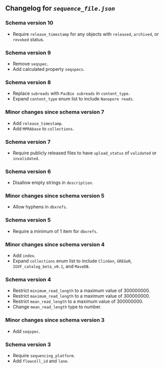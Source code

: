 ## Changelog for *`sequence_file.json`*

### Schema version 10
* Require `release_timestamp` for any objects with `released`, `archived`, or `revoked` status.

### Schema version 9

* Remove `seqspec`.
* Add calculated property `seqspecs`.

### Schema version 8

* Replace `subreads` with `PacBio subreads` in `content_type`.
* Expand `content_type` enum list to include `Nanopore reads`.

### Minor changes since schema version 7

* Add `release_timestamp`.
* Add `MPRAbase` to `collections`.

### Schema version 7

* Require publicly released files to have `upload_status` of `validated` or `invalidated`.

### Schema version 6

* Disallow empty strings in `description`.

### Minor changes since schema version 5

* Allow hyphens in `dbxrefs`.

### Schema version 5

* Require a minimum of 1 item for `dbxrefs`.

### Minor changes since schema version 4

* Add `index`.
* Expand `collections` enum list to include `ClinGen`, `GREGoR`, `IGVF_catalog_beta_v0.1`, and `MaveDB`.

### Schema version 4

* Restrict `minimum_read_length` to a maximum value of 300000000.
* Restrict `maximum_read_length` to a maximum value of 300000000.
* Restrict `mean_read_length` to a maximum value of 300000000.
* Change `mean_read_length` type to number.

### Minor changes since schema version 3

* Add `seqspec`.

### Schema version 3

* Require `sequencing_platform`.
* Add `flowcell_id` and `lane`.
